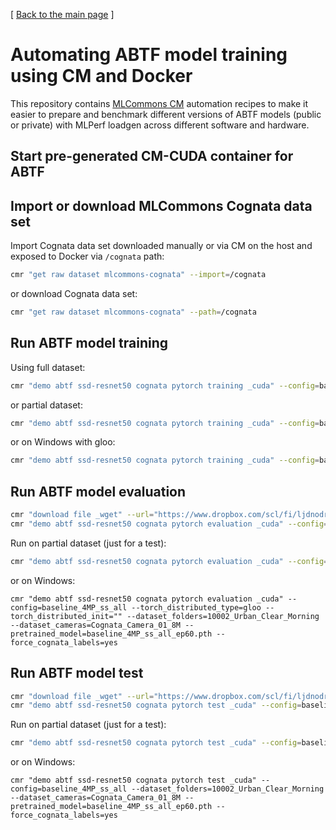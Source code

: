 [ [Back to the main page](README.md) ]

# Automating ABTF model training using CM and Docker

This repository contains [MLCommons CM](https://github.com/mlcommons/ck) automation recipes 
to make it easier to prepare and benchmark different versions of ABTF models 
(public or private) with MLPerf loadgen across different software and hardware.


## Start pre-generated CM-CUDA container for ABTF



## Import or download MLCommons Cognata data set

Import Cognata data set downloaded manually or via CM on the host and exposed to Docker via `/cognata` path:

```bash
cmr "get raw dataset mlcommons-cognata" --import=/cognata
```

or download Cognata data set:

```bash
cmr "get raw dataset mlcommons-cognata" --path=/cognata
```

## Run ABTF model training


Using full dataset:

```bash
cmr "demo abtf ssd-resnet50 cognata pytorch training _cuda" --config=baseline_4MP_ss_all 
```

or partial dataset:
```bash
cmr "demo abtf ssd-resnet50 cognata pytorch training _cuda" --config=baseline_4MP_ss_all --dataset_folders=10002_Urban_Clear_Morning --dataset_cameras=Cognata_Camera_01_8M
```

or on Windows with gloo:

```bash
cmr "demo abtf ssd-resnet50 cognata pytorch training _cuda" --config=baseline_4MP_ss_all --torch_distributed_type=gloo --torch_distributed_init="" --dataset_folders=10002_Urban_Clear_Morning --dataset_cameras=Cognata_Camera_01_8M
```




## Run ABTF model evaluation

```bash
cmr "download file _wget" --url="https://www.dropbox.com/scl/fi/ljdnodr4buiqqwo4rgetu/baseline_4MP_ss_all_ep60.pth?rlkey=zukpgfjsxcjvf4obl64e72rf3&st=umfnx8go&dl=0" --verify_ssl=no --md5sum=75e56779443f07c25501b8e43b1b094f
cmr "demo abtf ssd-resnet50 cognata pytorch evaluation _cuda" --config=baseline_4MP_ss_all --pretrained_model=baseline_4MP_ss_all_ep60.pth
```

Run on partial dataset (just for a test):
```bash
cmr "demo abtf ssd-resnet50 cognata pytorch evaluation _cuda" --config=baseline_4MP_ss_all --dataset_folders=10002_Urban_Clear_Morning --dataset_cameras=Cognata_Camera_01_8M --pretrained_model=baseline_4MP_ss_all_ep60.pth --force_cognata_labels=yes
```
or on Windows:
```
cmr "demo abtf ssd-resnet50 cognata pytorch evaluation _cuda" --config=baseline_4MP_ss_all --torch_distributed_type=gloo --torch_distributed_init="" --dataset_folders=10002_Urban_Clear_Morning --dataset_cameras=Cognata_Camera_01_8M --pretrained_model=baseline_4MP_ss_all_ep60.pth --force_cognata_labels=yes
```


## Run ABTF model test

```bash
cmr "download file _wget" --url="https://www.dropbox.com/scl/fi/ljdnodr4buiqqwo4rgetu/baseline_4MP_ss_all_ep60.pth?rlkey=zukpgfjsxcjvf4obl64e72rf3&st=umfnx8go&dl=0" --verify_ssl=no --md5sum=75e56779443f07c25501b8e43b1b094f
cmr "demo abtf ssd-resnet50 cognata pytorch test _cuda" --config=baseline_4MP_ss_all --model=baseline_4MP_ss_all_ep60.pth
```

Run on partial dataset (just for a test):
```bash
cmr "demo abtf ssd-resnet50 cognata pytorch test _cuda" --config=baseline_4MP_ss_all --dataset_folders=10002_Urban_Clear_Morning --dataset_cameras=Cognata_Camera_01_8M --pretrained_model=baseline_4MP_ss_all_ep60.pth --force_cognata_labels=yes
```
or on Windows:
```
cmr "demo abtf ssd-resnet50 cognata pytorch test _cuda" --config=baseline_4MP_ss_all --dataset_folders=10002_Urban_Clear_Morning --dataset_cameras=Cognata_Camera_01_8M --pretrained_model=baseline_4MP_ss_all_ep60.pth --force_cognata_labels=yes
```

